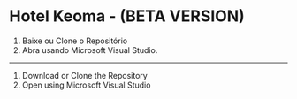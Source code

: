 # Hotel Keoma - (BETA VERSION)

1. Baixe ou Clone o Repositório
2. Abra usando Microsoft Visual Studio.

--------------------------------------

1. Download or Clone the Repository
2. Open using Microsoft Visual Studio
